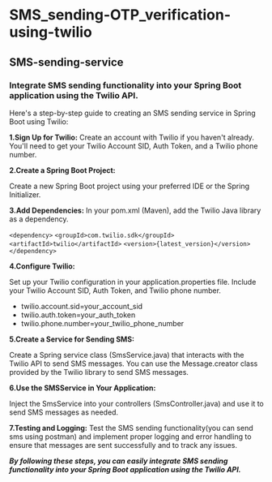 # SMS_sending-OTP_verification-using-twilio

## SMS-sending-service
### Integrate SMS sending functionality into your Spring Boot application using the Twilio API.

Here's a step-by-step guide to creating an SMS sending service in Spring Boot using Twilio:


**1.Sign Up for Twilio:**
Create an account with Twilio if you haven't already. You'll need to get your Twilio Account SID, Auth Token, and a Twilio phone number.


**2.Create a Spring Boot Project:**

Create a new Spring Boot project using your preferred IDE or the Spring Initializer.

**3.Add Dependencies:**
In your pom.xml (Maven), add the Twilio Java library as a dependency.

`<dependency>`
    `<groupId>com.twilio.sdk</groupId>`
    `<artifactId>twilio</artifactId>`
    `<version>{latest_version}</version>`
`</dependency>`


**4.Configure Twilio:**

Set up your Twilio configuration in your application.properties file. Include your Twilio Account SID, Auth Token, and Twilio phone number.

- twilio.account.sid=your_account_sid
- twilio.auth.token=your_auth_token
- twilio.phone.number=your_twilio_phone_number

**5.Create a Service for Sending SMS:**

Create a Spring service class (SmsService.java) that interacts with the Twilio API to send SMS messages. You can use the Message.creator class provided by the Twilio library to send SMS messages.

**6.Use the SMSService in Your Application:**

Inject the SmsService into your controllers (SmsController.java) and use it to send SMS messages as needed.

**7.Testing and Logging:**
Test the SMS sending functionality(you can send sms using postman) and implement proper logging and error handling to ensure that messages are sent successfully and to track any issues.

***By following these steps, you can easily integrate SMS sending functionality into your Spring Boot application using the Twilio API.***
